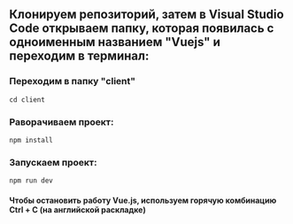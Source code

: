 ## Клонируем репозиторий, затем в Visual Studio Code открываем папку, которая появилась с одноименным названием "Vuejs" и переходим в терминал:


### Переходим в папку "client"
````
cd client
````

### Раворачиваем проект:
````
npm install
````

### Запускаем проект:
````
npm run dev
````

#### Чтобы остановить работу Vue.js, используем горячую комбинацию Ctrl + C (на английской раскладке)
